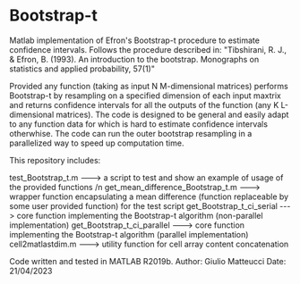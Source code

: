 # Bootstrap-t

Matlab implementation of Efron's Bootstrap-t procedure to estimate confidence intervals. Follows the procedure described in:
"Tibshirani, R. J., & Efron, B. (1993). An introduction to the bootstrap. Monographs on statistics and applied probability, 57(1)"

Provided any function (taking as input N M-dimensional matrices) performs Bootstrap-t by resampling on a specified dimension of each input maxtrix and returns confidence intervals for all the outputs of the function (any K L-dimensional matrices). The code is designed to be general and easily adapt to any function data for which is hard to estimate confidence intervals otherwhise. The code can run the outer bootstrap resampling in a parallelized way to speed up computation time.

This repository includes:

test_Bootstrap_t.m ---> a script to test and show an example of usage of the provided functions /n
get_mean_difference_Bootstrap_t.m ---> wrapper function encapsulating a mean difference (function replaceable by some user provided function) for the test script
get_Bootstrap_t_ci_serial ---> core function implementing the Bootstrap-t algorithm (non-parallel implementation)
get_Bootstrap_t_ci_parallel ---> core function implementing the Bootstrap-t algorithm (parallel implementation)
cell2matlastdim.m ---> utility function for cell array content concatenation

Code written and tested in MATLAB R2019b.
Author: Giulio Matteucci
Date: 21/04/2023
